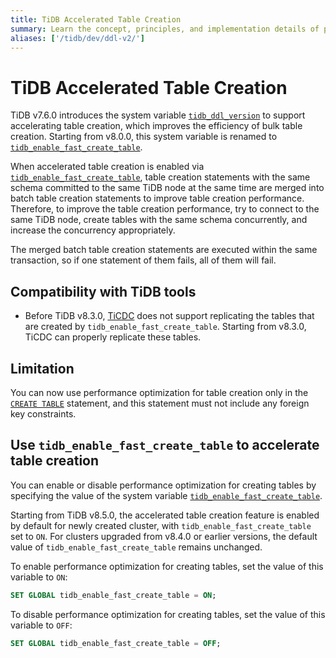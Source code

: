 ```yaml
---
title: TiDB Accelerated Table Creation
summary: Learn the concept, principles, and implementation details of performance optimization for creating tables in TiDB.
aliases: ['/tidb/dev/ddl-v2/']
---
```


# TiDB Accelerated Table Creation

TiDB v7.6.0 introduces the system variable [`tidb_ddl_version`](https://docs.pingcap.com/tidb/v7.6/system-variables#tidb_enable_fast_create_table-new-in-v800) to support accelerating table creation, which improves the efficiency of bulk table creation. Starting from v8.0.0, this system variable is renamed to [`tidb_enable_fast_create_table`](/system-variables.md#tidb_enable_fast_create_table-new-in-v800).

When accelerated table creation is enabled via [`tidb_enable_fast_create_table`](/system-variables.md#tidb_enable_fast_create_table-new-in-v800), table creation statements with the same schema committed to the same TiDB node at the same time are merged into batch table creation statements to improve table creation performance. Therefore, to improve the table creation performance, try to connect to the same TiDB node, create tables with the same schema concurrently, and increase the concurrency appropriately.

The merged batch table creation statements are executed within the same transaction, so if one statement of them fails, all of them will fail.

## Compatibility with TiDB tools

- Before TiDB v8.3.0, [TiCDC](https://docs.pingcap.com/tidb/stable/ticdc-overview) does not support replicating the tables that are created by `tidb_enable_fast_create_table`. Starting from v8.3.0, TiCDC can properly replicate these tables.

## Limitation

You can now use performance optimization for table creation only in the [`CREATE TABLE`](/sql-statements/sql-statement-create-table.md) statement, and this statement must not include any foreign key constraints.

## Use `tidb_enable_fast_create_table` to accelerate table creation

You can enable or disable performance optimization for creating tables by specifying the value of the system variable [`tidb_enable_fast_create_table`](/system-variables.md#tidb_enable_fast_create_table-new-in-v800).

Starting from TiDB v8.5.0, the accelerated table creation feature is enabled by default for newly created cluster, with `tidb_enable_fast_create_table` set to `ON`. For clusters upgraded from v8.4.0 or earlier versions, the default value of `tidb_enable_fast_create_table` remains unchanged.

To enable performance optimization for creating tables, set the value of this variable to `ON`:

```sql
SET GLOBAL tidb_enable_fast_create_table = ON;
```

To disable performance optimization for creating tables, set the value of this variable to `OFF`:

```sql
SET GLOBAL tidb_enable_fast_create_table = OFF;
```
